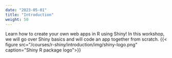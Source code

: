 ```yaml
---
date: "2023-05-01"
title: "Introduction"
weight: 50
---
```


Learn how to create your own web apps in R using Shiny! In this workshop, we will go over Shiny basics and will code an app together from scratch.
{{< figure src="/courses/r-shiny/introduction/img/shiny-logo.png" caption="Shiny R package logo">}}
